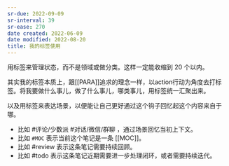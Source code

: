 ```yaml
---
sr-due: 2022-09-09
sr-interval: 39
sr-ease: 270
date created: 2022-06-09
date modified: 2022-08-20
title: 我的标签使用
---
```


用标签来管理状态，而不是领域或做分类。这样一定能收缩到 20 个以内。

其实我的标签本质上，跟[[PARA]]追求的理念一样，以action行动为角度去打标签。将我要做什么事儿，做了什么事儿，哪类事儿，用标签统一汇聚出来。

以及用标签来表达场景，以便能让自己更好通过这个钩子回忆起这个内容来自于哪。

- 比如 #评论/少数派 #对话/微信/群聊 ，通过场景回忆当初上下文。
- 比如 `#MOC` 表示当前这个笔记是一条 [[MOC]]。
- 比如 #review 表示这条笔记需要持续回顾。
- 比如 #todo 表示这条笔记近期需要进一步处理闭环，或者需要持续迭代。
